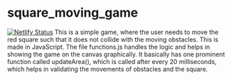 # square_moving_game
[![Netlify Status](https://api.netlify.com/api/v1/badges/a93c8284-1d14-49bb-a32d-82053d6841ad/deploy-status)](https://app.netlify.com/sites/movingsquare/deploys)
This is a simple game, where the user needs to move the red square such that it does not collide with the moving obstacles. This is made in JavaScript. The file functions.js handles the logic and helps in showing the game on the canvas graphically. It basically has one prominent function called updateArea(), which is called after every 20 milliseconds, which helps in validating the movements of obstacles and the square.

